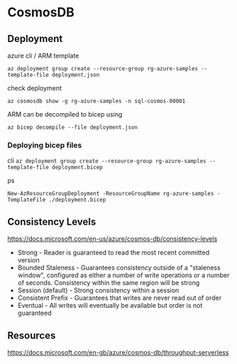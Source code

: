 ﻿# CosmosDB

## Deployment

azure cli / ARM template

`az deployment group create --resource-group rg-azure-samples --template-file deployment.json`

check deployment 

`az cosmosdb show -g rg-azure-samples -n sql-cosmos-00001`

ARM can be decompiled to bicep using

`az bicep decompile --file deployment.json`

### Deploying bicep files

cli
`az deployment group create --resource-group rg-azure-samples --template-file deployment.bicep`

ps

`New-AzResourceGroupDeployment -ResourceGroupName rg-azure-samples -TemplateFile ./deployment.bicep`

## Consistency Levels

https://docs.microsoft.com/en-us/azure/cosmos-db/consistency-levels

- Strong - Reader is guaranteed to read the most recent committed version
- Bounded Staleness - Guarantees consistency outside of a "staleness window", 
configured as either a number of write operations or a number of seconds. Consistency 
within the same region will be strong
- Session (default) - Strong consistency within a session
- Consistent Prefix - Guarantees that writes are never read out of order
- Eventual - All writes will eventually be available but order is not guaranteed

## Resources

https://docs.microsoft.com/en-gb/azure/cosmos-db/throughput-serverless



